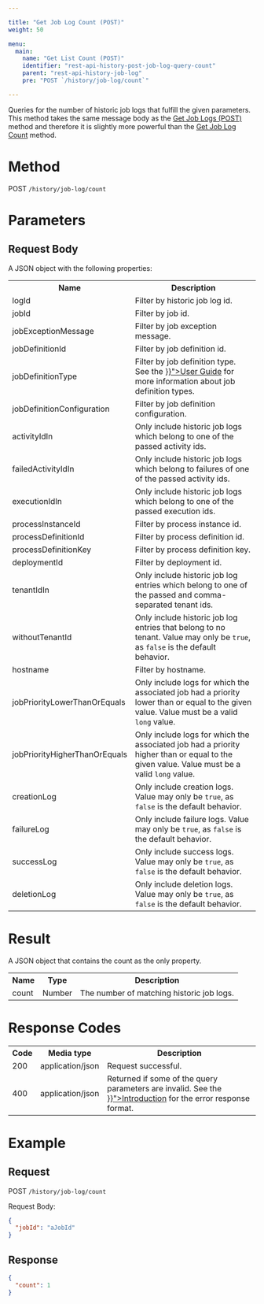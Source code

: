 ```yaml
---

title: "Get Job Log Count (POST)"
weight: 50

menu:
  main:
    name: "Get List Count (POST)"
    identifier: "rest-api-history-post-job-log-query-count"
    parent: "rest-api-history-job-log"
    pre: "POST `/history/job-log/count`"

---
```



Queries for the number of historic job logs that fulfill the given parameters.
This method takes the same message body as the [Get Job Logs (POST)](../../reference/rest/history/job-log/post-job-log-query.md) method and therefore it is slightly more powerful than the [Get Job Log Count](../../reference/rest/history/job-log/get-job-log-query-count.md) method.


# Method

POST `/history/job-log/count`


# Parameters

## Request Body

A JSON object with the following properties:

<table class="table table-striped">
  <tr>
    <th>Name</th>
    <th>Description</th>
  </tr>
  <tr>
    <td>logId</td>
    <td>Filter by historic job log id.</td>
  </tr>
  <tr>
    <td>jobId</td>
    <td>Filter by job id.</td>
  </tr>
  <tr>
    <td>jobExceptionMessage</td>
    <td>Filter by job exception message.</td>
  </tr>
  <tr>
    <td>jobDefinitionId</td>
    <td>Filter by job definition id.</td>
  </tr>
  <tr>
    <td>jobDefinitionType</td>
    <td>Filter by job definition type. See the <a href="../../user-guide/process-engine/the-job-executor.md#job-creation" >}}">User Guide</a> for more information about job definition types.</td>
  </tr>
  <tr>
    <td>jobDefinitionConfiguration</td>
    <td>Filter by job definition configuration.</td>
  </tr>
  <tr>
    <td>activityIdIn</td>
    <td>Only include historic job logs which belong to one of the passed activity ids.</td>
  </tr>
  <tr>
    <td>failedActivityIdIn</td>
    <td>Only include historic job logs which belong to failures of one of the passed activity ids.</td>
  </tr>
  <tr>
    <td>executionIdIn</td>
    <td>Only include historic job logs which belong to one of the passed execution ids.</td>
  </tr>
  <tr>
    <td>processInstanceId</td>
    <td>Filter by process instance id.</td>
  </tr>
  <tr>
    <td>processDefinitionId</td>
    <td>Filter by process definition id.</td>
  </tr>
  <tr>
    <td>processDefinitionKey</td>
    <td>Filter by process definition key.</td>
  </tr>
  <tr>
    <td>deploymentId</td>
    <td>Filter by deployment id.</td>
  </tr>
  <tr>
    <td>tenantIdIn</td>
    <td>Only include historic job log entries which belong to one of the passed and comma-separated tenant ids.</td>
  </tr>
  <tr>
    <td>withoutTenantId</td>
    <td>Only include historic job log entries that belong to no tenant. Value may only be 
    <code>true</code>, as <code>false</code> is the default behavior.</td>
  </tr>
  <tr>
    <td>hostname</td>
    <td>Filter by hostname.</td>
  </tr>
  <tr>
    <td>jobPriorityLowerThanOrEquals</td>
    <td>Only include logs for which the associated job had a priority lower than or equal to the given value. Value must be a valid <code>long</code> value.</td>
  </tr>
  <tr>
    <td>jobPriorityHigherThanOrEquals</td>
    <td>Only include logs for which the associated job had a priority higher than or equal to the given value. Value must be a valid <code>long</code> value.</td>
  </tr>
  <tr>
    <td>creationLog</td>
    <td>Only include creation logs. Value may only be <code>true</code>, as <code>false</code> is the default behavior.</td>
  </tr>
  <tr>
    <td>failureLog</td>
    <td>Only include failure logs. Value may only be <code>true</code>, as <code>false</code> is the default behavior.</td>
  </tr>
  <tr>
    <td>successLog</td>
    <td>Only include success logs. Value may only be <code>true</code>, as <code>false</code> is the default behavior.</td>
  </tr>
  <tr>
    <td>deletionLog</td>
    <td>Only include deletion logs. Value may only be <code>true</code>, as <code>false</code> is the default behavior.</td>
  </tr>
</table>


# Result

A JSON object that contains the count as the only property.

<table class="table table-striped">
  <tr>
    <th>Name</th>
    <th>Type</th>
    <th>Description</th>
  </tr>
  <tr>
    <td>count</td>
    <td>Number</td>
    <td>The number of matching historic job logs.</td>
  </tr>
</table>


# Response Codes

<table class="table table-striped">
  <tr>
    <th>Code</th>
    <th>Media type</th>
    <th>Description</th>
  </tr>
  <tr>
    <td>200</td>
    <td>application/json</td>
    <td>Request successful.</td>
  </tr>
  <tr>
    <td>400</td>
    <td>application/json</td>
    <td>Returned if some of the query parameters are invalid. See the <a href="../../reference/rest/overview/_index.md#error-handling" >}}">Introduction</a> for the error response format.</td>
  </tr>
</table>


# Example

## Request

POST `/history/job-log/count`

Request Body:

```json
{
  "jobId": "aJobId"
}
```

## Response

```json
{
  "count": 1
}
```
